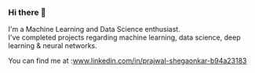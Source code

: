 ### Hi there 👋


I'm a Machine Learning and Data Science enthusiast.  <br />
I've completed projects regarding machine learning, data science, deep learning & neural networks.  <br />

You can find me at :www.linkedin.com/in/prajwal-shegaonkar-b94a23183
